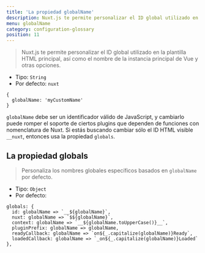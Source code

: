 ```yaml
---
title: 'La propiedad globalName'
description: Nuxt.js te permite personalizar el ID global utilizado en la plantilla HTML principal, así como el nombre de la instancia principal de Vue y otras opciones.
menu: globalName
category: configuration-glossary
position: 11
---
```


> Nuxt.js te permite personalizar el ID global utilizado en la plantilla HTML principal, así como el nombre de la instancia principal de Vue y otras opciones.

- Tipo: `String`
- Por defecto: `nuxt`

```js{}[nuxt.config.js]
{
  globalName: 'myCustomName'
}
```

<base-alert>

`globalName` debe ser un identificador válido de JavaScript, y cambiarlo puede romper el soporte de ciertos plugins que dependen de funciones con nomenclatura de Nuxt. Si estás buscando cambiar sólo el ID HTML visible `__nuxt`, entonces usa la propiedad `globals`.

</base-alert>

## La propiedad globals

> Personaliza los nombres globales específicos basados en `globalName` por defecto.

- Tipo: `Object`
- Por defecto:

```js{}[nuxt.config.js]
globals: {
  id: globalName => `__${globalName}`,
  nuxt: globalName => `$${globalName}`,
  context: globalName => `__${globalName.toUpperCase()}__`,
  pluginPrefix: globalName => globalName,
  readyCallback: globalName => `on${_.capitalize(globalName)}Ready`,
  loadedCallback: globalName => `_on${_.capitalize(globalName)}Loaded`
},
```
